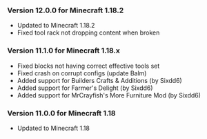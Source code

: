 ### Version 12.0.0 for Minecraft 1.18.2

- Updated to Minecraft 1.18.2
- Fixed tool rack not dropping content when broken

### Version 11.1.0 for Minecraft 1.18.x

- Fixed blocks not having correct effective tools set
- Fixed crash on corrupt configs (update Balm)
- Added support for Builders Crafts & Additions (by Sixdd6)
- Added support for Farmer's Delight (by Sixdd6)
- Added support for MrCrayfish's More Furniture Mod (by Sixdd6)

### Version 11.0.0 for Minecraft 1.18

- Updated to Minecraft 1.18